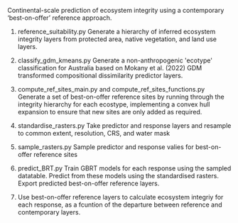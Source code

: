 Continental-scale prediction of ecosystem integrity using a contemporary ‘best-on-offer’ reference approach.

1. reference_suitability.py
   Generate a hierarchy of inferred ecosystem integrity layers from protected area, native vegetation, and land use layers.

2. classify_gdm_kmeans.py
   Generate a non-anthropogenic 'ecotype' classification for Australia based on Mokany et al. (2022) GDM transformed compositional dissimilarity predictor layers.

3. compute_ref_sites_main.py and compute_ref_sites_functions.py
   Generate a set of best-on-offer reference sites by running through the integrity hierarchy for each ecostype, implementing a convex hull expansion to ensure that new sites are only added as required.

4. standardise_rasters.py
   Take predictor and response layers and resample to common extent, resolution, CRS, and water mask

5. sample_rasters.py
   Sample predictor and response valies for best-on-offer reference sites

6. predict_BRT.py
   Train GBRT models for each response using the sampled datatable. Predict from these models using the standardised rasters. Export predicted best-on-offer reference layers.

7. Use best-on-offer reference layers to calculate ecosystem integriy for each response, as a fcuntion of the departure between reference and contemporary layers.
